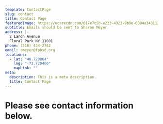 ```yaml
---
template: ContactPage
slug: contact
title: Contact Page
featuredImage: https://ucarecdn.com/817e7c5b-e233-4923-9b9e-0894a3481127/
subtitle: Emails should be sent to Sharon Meyer
address: |-
  2 Larch Avenue
  Floral Park NY 11001
phone: (516) 434-2762
email: smeyer@fpbsd.org
locations:
  - lat: "40.720864"
    lng: "-73.720460"
    mapLink: ""
meta:
  description: This is a meta description.
  title: Contact Page
---
```

# Please see contact information below.